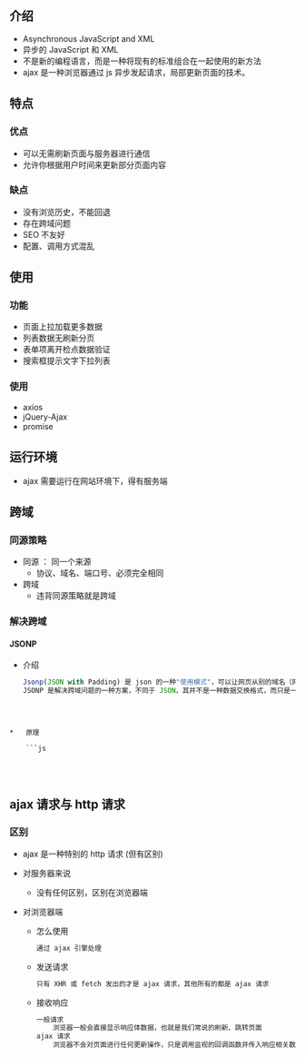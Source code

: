 ## 介绍

*   Asynchronous JavaScript and XML
*   异步的 JavaScript 和 XML
*   不是新的编程语言，而是一种将现有的标准组合在一起使用的新方法
*   ajax 是一种浏览器通过 js 异步发起请求，局部更新页面的技术。

## 特点

### 优点

*   可以无需刷新页面与服务器进行通信
*   允许你根据用户时间来更新部分页面内容

### 缺点

*   没有浏览历史，不能回退
*   存在跨域问题
*   SEO 不友好
*   配置、调用方式混乱



## 使用

### 功能

*   页面上拉加载更多数据
*   列表数据无刷新分页
*   表单项离开检点数据验证
*   搜索框提示文字下拉列表

### 使用

*   axios
*   jQuery-Ajax
*   promise

## 运行环境

*   ajax 需要运行在网站环境下，得有服务端



## 跨域

### 同源策略

*   同源 ： 同一个来源
    *   协议、域名、端口号、必须完全相同
*   跨域
    *   违背同源策略就是跨域

### 解决跨域

#### JSONP

*   介绍

    ```js
    Jsonp(JSON with Padding) 是 json 的一种"使用模式"，可以让网页从别的域名（网站）那获取资料，即跨域读取数据
    JSONP 是解决跨域问题的一种方案，不同于 JSON，其并不是一种数据交换格式，而只是一种绕过跨域的技巧。
    ```
```
    
    
    
*   原理

    ```js
    
```

​    

## ajax 请求与 http 请求

### 区别

*   ajax 是一种特别的 http 请求 (但有区别)

*   对服务器来说

    *   没有任何区别，区别在浏览器端

*   对浏览器端

    *   怎么使用

        ```css
        通过 ajax 引擎处理
        ```

    *   发送请求

        ```css
        只有 XHR 或 fetch 发出的才是 ajax 请求，其他所有的都是 ajax 请求
        ```

    *   接收响应

        ```css
        一般请求
        	浏览器一般会直接显示响应体数据，也就是我们常说的刷新、跳转页面
        ajax 请求
        	浏览器不会对页面进行任何更新操作，只是调用监视的回调函数并传入响应相关数据
        
        ```






















































